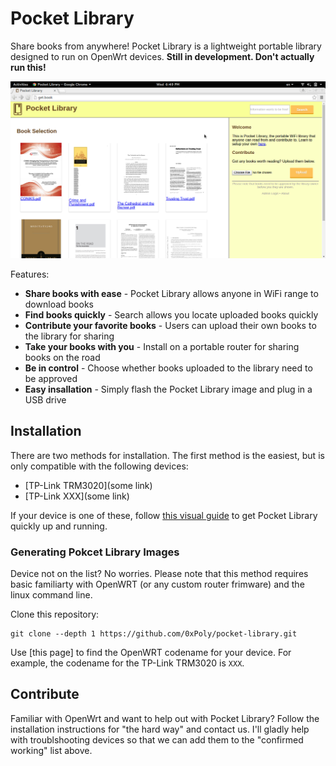Pocket Library
==============
Share books from anywhere! Pocket Library is a lightweight portable library designed to run on
OpenWrt devices. **Still in development. Don't actually run this!**

![screenshot](screenshot.png)

Features:

 * **Share books with ease** - Pocket Library allows anyone in WiFi range to download books
 * **Find books quickly** - Search allows you locate uploaded books quickly
 * **Contribute your favorite books** - Users can upload their own books to the library for sharing
 * **Take your books with you** - Install on a portable router for sharing books on the road
 * **Be in control** - Choose whether books uploaded to the library need to be approved
 * **Easy insallation** - Simply flash the Pocket Library image and plug in a USB drive

## Installation
There are two methods for installation. The first method is the easiest, but is only compatible
with the following devices:

* [TP-Link TRM3020](some link)
* [TP-Link XXX](some link)

If your device is one of these, follow [this visual guide]() to get Pocket Library quickly 
up and running.

### Generating Pokcet Library Images
Device not on the list? No worries. Please note that this method requires basic familiarty with
OpenWRT (or any custom router frimware) and the linux command line.

Clone this repository:

    git clone --depth 1 https://github.com/0xPoly/pocket-library.git

Use [this page] to find the OpenWRT codename for your device. For example, the codename for the
TP-Link TRM3020 is `XXX`.

## Contribute
Familiar with OpenWrt and want to help out with Pocket Library? Follow the installation
instructions for "the hard way" and contact us. I'll gladly help with troublshooting 
devices so that we can add them to the "confirmed working" list above.

